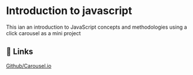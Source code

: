 
# Introduction to javascript 


This ian an introduction to JavaScript concepts and methodologies using a click carousel as a mini project


## 🔗 Links
[Github/Carousel.io]( https://motswetas.github.io/Carousel/)


